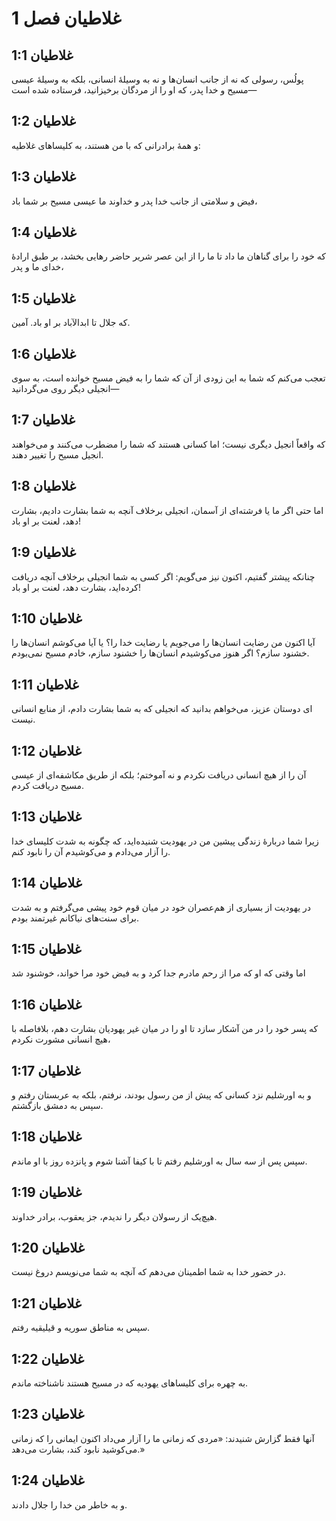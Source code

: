 # غلاطیان فصل 1

## غلاطیان 1:1
پولُس، رسولی که نه از جانب انسان‌ها و نه به وسیلهٔ انسانی، بلکه به وسیلهٔ عیسی مسیح و خدا پدر، که او را از مردگان برخیزانید، فرستاده شده است—

## غلاطیان 1:2
و همهٔ برادرانی که با من هستند، به کلیساهای غلاطیه:

## غلاطیان 1:3
فیض و سلامتی از جانب خدا پدر و خداوند ما عیسی مسیح بر شما باد،

## غلاطیان 1:4
که خود را برای گناهان ما داد تا ما را از این عصر شریر حاضر رهایی بخشد، بر طبق ارادهٔ خدای ما و پدر،

## غلاطیان 1:5
که جلال تا ابدالآباد بر او باد. آمین.

## غلاطیان 1:6
تعجب می‌کنم که شما به این زودی از آن که شما را به فیض مسیح خوانده است، به سوی انجیلی دیگر روی می‌گردانید—

## غلاطیان 1:7
که واقعاً انجیل دیگری نیست؛ اما کسانی هستند که شما را مضطرب می‌کنند و می‌خواهند انجیل مسیح را تغییر دهند.

## غلاطیان 1:8
اما حتی اگر ما یا فرشته‌ای از آسمان، انجیلی برخلاف آنچه به شما بشارت دادیم، بشارت دهد، لعنت بر او باد!

## غلاطیان 1:9
چنانکه پیشتر گفتیم، اکنون نیز می‌گویم: اگر کسی به شما انجیلی برخلاف آنچه دریافت کرده‌اید، بشارت دهد، لعنت بر او باد!

## غلاطیان 1:10
آیا اکنون من رضایت انسان‌ها را می‌جویم یا رضایت خدا را؟ یا آیا می‌کوشم انسان‌ها را خشنود سازم؟ اگر هنوز می‌کوشیدم انسان‌ها را خشنود سازم، خادم مسیح نمی‌بودم.

## غلاطیان 1:11
ای دوستان عزیز، می‌خواهم بدانید که انجیلی که به شما بشارت دادم، از منابع انسانی نیست.

## غلاطیان 1:12
آن را از هیچ انسانی دریافت نکردم و نه آموختم؛ بلکه از طریق مکاشفه‌ای از عیسی مسیح دریافت کردم.

## غلاطیان 1:13
زیرا شما دربارهٔ زندگی پیشین من در یهودیت شنیده‌اید، که چگونه به شدت کلیسای خدا را آزار می‌دادم و می‌کوشیدم آن را نابود کنم.

## غلاطیان 1:14
در یهودیت از بسیاری از هم‌عصران خود در میان قوم خود پیشی می‌گرفتم و به شدت برای سنت‌های نیاکانم غیرتمند بودم.

## غلاطیان 1:15
اما وقتی که او که مرا از رحم مادرم جدا کرد و به فیض خود مرا خواند، خوشنود شد

## غلاطیان 1:16
که پسر خود را در من آشکار سازد تا او را در میان غیر یهودیان بشارت دهم، بلافاصله با هیچ انسانی مشورت نکردم،

## غلاطیان 1:17
و به اورشلیم نزد کسانی که پیش از من رسول بودند، نرفتم، بلکه به عربستان رفتم و سپس به دمشق بازگشتم.

## غلاطیان 1:18
سپس پس از سه سال به اورشلیم رفتم تا با کیفا آشنا شوم و پانزده روز با او ماندم.

## غلاطیان 1:19
هیچ‌یک از رسولان دیگر را ندیدم، جز یعقوب، برادر خداوند.

## غلاطیان 1:20
در حضور خدا به شما اطمینان می‌دهم که آنچه به شما می‌نویسم دروغ نیست.

## غلاطیان 1:21
سپس به مناطق سوریه و قیلیقیه رفتم.

## غلاطیان 1:22
به چهره برای کلیساهای یهودیه که در مسیح هستند ناشناخته ماندم.

## غلاطیان 1:23
آنها فقط گزارش شنیدند: «مردی که زمانی ما را آزار می‌داد اکنون ایمانی را که زمانی می‌کوشید نابود کند، بشارت می‌دهد.»

## غلاطیان 1:24
و به خاطر من خدا را جلال دادند.
